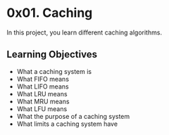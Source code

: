 0x01. Caching
=============

In this project, you learn different caching algorithms.

Learning Objectives
-------------------

-   What a caching system is
-   What FIFO means
-   What LIFO means
-   What LRU means
-   What MRU means
-   What LFU means
-   What the purpose of a caching system
-   What limits a caching system have
